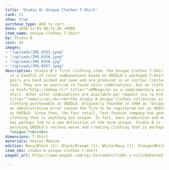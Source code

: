 ```yaml
---
title: 'Studio B: Unique Clothes T-Shirt'
rank: 21
show: true
purchase_type: Add to cart...
date: 2018-12-05 06:31:26 +0000
item_name: Unique Clothes T-Shirt
by: Studio B
cost: 45
images:
- "/uploads/IMG_0353.jpeg"
- "/uploads/IMG_0356.jpeg"
- "/uploads/IMG_0358.jpg"
- "/uploads/IMG_0357.jpeg"
description: Studio B's first clothing item, the Unique Clothes T-Shirt is produced
  in a handful of color combinations based on UNIQLO's packaged T-Shirts. These color
  pairs are hand picked and sewn and are produced in an initial limited edition of
  four. They are an exercise in found color combinations, but as clothing. We suggest
  <a href="http://kmbag.nl/" title="">KMbag</a> as a complementary accessory for the
  shirt. Other color combinations are available per request via <a href="mailto:ericyoungli@gmail.com"
  title="">email</a>.<br><br>The Studio B Unique Clothes collection is based on off
  clothing purchasable at UNIQLO. Originally founded in 1984 as "Unique Clothing Warehouse,"
  an administrative error caused the firm to be registered not as UNICLO but instead
  as UNIQLO. Since then, the fast retail, fast fashion company has gone on to produce
  clothing that is anything but unique. In fact, mass production and mechanization
  has perhaps led to a new definition of the term unique. Studio B is interested in
  perusing UNIQLO's various wares and creating clothing that is perhaps, somewhat
  *unique.*<br><br>
dimensions: T-Shirt
materials: Unisex Medium
edition: Navy/Black (1), Black/Orange (1), White/Navy (1), Orange/White (1)
item_sku: studio-b-unique-clothes-t-shirt
paypal_url: https://www.paypal.com/cgi-bin/webscr?cmd=_s-xclick&hosted_button_id=W78VFQUMNZKBW

---
```

